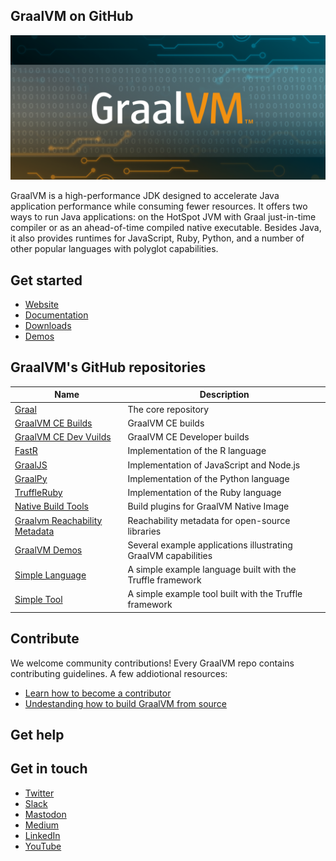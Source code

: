 ## GraalVM on GitHub

![GraalVM banner](https://raw.githubusercontent.com/graalvm/.github/main/graalvm-github.png "GraalVM on GitHub")

GraalVM is a high-performance JDK designed to accelerate Java application performance while consuming fewer resources. 
It offers two ways to run Java applications: on the HotSpot JVM with Graal just-in-time compiler or as an ahead-of-time compiled native executable. Besides Java, it also provides runtimes for JavaScript, Ruby, Python, and a number of other popular languages with polyglot capabilities.

## Get started
* [Website](https://www.graalvm.org/)
* [Documentation](https://www.graalvm.org/latest/docs/)
* [Downloads](https://www.graalvm.org/downloads/)
* [Demos](https://github.com/graalvm/graalvm-demos)


## GraalVM's GitHub repositories

Name         | Description
------------ | -------------
[Graal](https://github.com/oracle/graal) | The core repository
[GraalVM CE Builds](https://github.com/graalvm/graalvm-ce-builds) | GraalVM CE builds
[GraalVM CE Dev Vuilds](https://github.com/oracle/graal) | GraalVM CE Developer builds
[FastR](https://github.com/oracle/fastr) | Implementation of the R language
[GraalJS](https://github.com/oracle/graaljs) | Implementation of JavaScript and Node.js
[GraalPy](https://github.com/oracle/graalpython) | Implementation of the Python language
[TruffleRuby](https://github.com/oracle/truffleruby) | Implementation of the Ruby language
[Native Build Tools](https://github.com/graalvm/native-build-tools) | Build plugins for GraalVM Native Image
[Graalvm Reachability Metadata](https://github.com/oracle/graalvm-reachability-metadata) | Reachability metadata for open-source libraries
[GraalVM Demos](https://github.com/graalvm/graalvm-demos) | Several example applications illustrating GraalVM capabilities
[Simple Language](https://github.com/graalvm/simplelanguage) | A simple example language built with the Truffle framework
[Simple Tool](https://github.com/graalvm/simpletool) | A simple example tool built with the Truffle framework

## Contribute

We welcome community contributions! Every GraalVM repo contains contributing guidelines.
A few addiotional resources:
* [Learn how to become a contributor](https://www.graalvm.org/community/contributors/)
* [Undestanding how to build GraalVM from source](https://www.youtube.com/watch?v=3Gh0cz3vjG8)


## Get help

## Get in touch

* [Twitter](https://twitter.com/graalvm)
* [Slack](https://www.graalvm.org/slack-invitation/)
* [Mastodon](https://mastodon.online/@graalvm)
* [Medium](https://medium.com/graalvm)
* [LinkedIn](https://www.linkedin.com/company/graalvm/)
* [YouTube](https://www.youtube.com/GraalVM)


